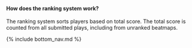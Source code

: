 #### How does the ranking system work?

The ranking system sorts players based on total score. The total score is counted from all submitted plays, including from unranked beatmaps.

<!-- Don't touch this part thank you -->
{% include bottom_nav.md %}